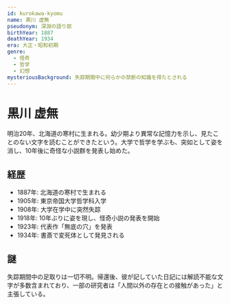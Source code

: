 ```yaml
---
id: kurokawa-kyomu
name: 黒川 虚無
pseudonym: 深淵の語り部
birthYear: 1887
deathYear: 1934
era: 大正・昭和初期
genre:
  - 怪奇
  - 哲学
  - 幻想
mysteriousBackground: 失踪期間中に何らかの禁断の知識を得たとされる
---
```


# 黒川 虚無

明治20年、北海道の寒村に生まれる。幼少期より異常な記憶力を示し、見たことのない文字を読むことができたという。大学で哲学を学ぶも、突如として姿を消し、10年後に奇怪な小説群を発表し始めた。

## 経歴

- 1887年: 北海道の寒村で生まれる
- 1905年: 東京帝国大学哲学科入学
- 1908年: 大学在学中に突然失踪
- 1918年: 10年ぶりに姿を現し、怪奇小説の発表を開始
- 1923年: 代表作「無底の穴」を発表
- 1934年: 書斎で変死体として発見される

## 謎

失踪期間中の足取りは一切不明。帰還後、彼が記していた日記には解読不能な文字が多数含まれており、一部の研究者は「人間以外の存在との接触があった」と主張している。
